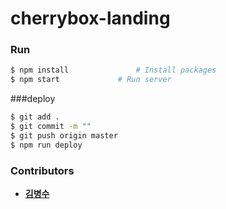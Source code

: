 # cherrybox-landing

### Run

```bash
$ npm install				# Install packages
$ npm start				# Run server
```

###deploy

```bash
$ git add .
$ git commit -m ""
$ git push origin master
$ npm run deploy
```

### Contributors

- **[김병수](https://gitlab.com/molang19.20)**
